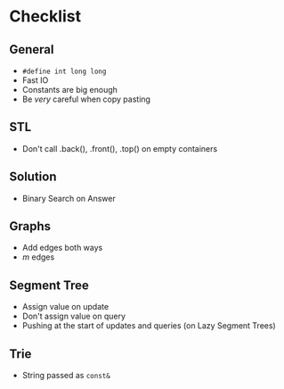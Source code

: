 # Checklist

## General

- `#define int long long`
- Fast IO
- Constants are big enough
- Be _very_ careful when copy pasting

## STL

- Don't call .back(), .front(), .top() on empty containers

## Solution

- Binary Search on Answer

## Graphs

- Add edges both ways
- _m_ edges

## Segment Tree

- Assign value on update
- Don't assign value on query
- Pushing at the start of updates and queries (on Lazy Segment Trees)

## Trie

- String passed as `const&`
